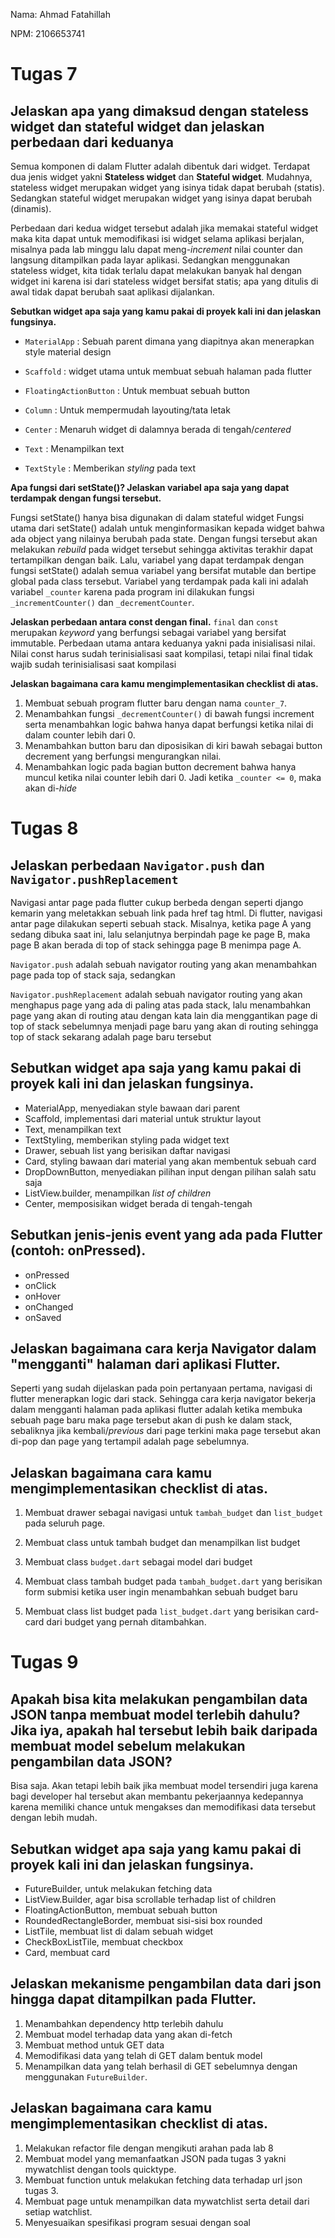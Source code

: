 Nama: Ahmad Fatahillah

NPM: 2106653741

# Tugas 7

## Jelaskan apa yang dimaksud dengan stateless widget dan stateful widget dan jelaskan perbedaan dari keduanya

Semua komponen di dalam Flutter adalah dibentuk dari widget. Terdapat dua jenis widget yakni **Stateless widget** dan **Stateful widget**. Mudahnya, stateless widget merupakan widget yang isinya tidak dapat berubah (statis). Sedangkan stateful widget merupakan widget yang isinya dapat berubah (dinamis).

Perbedaan dari kedua widget tersebut adalah jika memakai stateful widget maka kita dapat untuk memodifikasi isi widget selama aplikasi berjalan, misalnya pada lab minggu lalu dapat meng-*increment* nilai counter dan langsung ditampilkan pada layar aplikasi. Sedangkan menggunakan stateless widget, kita tidak terlalu dapat melakukan banyak hal dengan widget ini karena isi dari stateless widget bersifat statis; apa yang ditulis di awal tidak dapat berubah saat aplikasi dijalankan.


**Sebutkan widget apa saja yang kamu pakai di proyek kali ini dan jelaskan fungsinya.**

- `MaterialApp`
: Sebuah parent dimana yang diapitnya akan menerapkan style material design

- `Scaffold`
: widget utama untuk membuat sebuah halaman pada flutter

- `FloatingActionButton`
: Untuk membuat sebuah button

- `Column`
: Untuk mempermudah layouting/tata letak

- `Center`
: Menaruh widget di dalamnya berada di tengah/*centered*

- `Text`
: Menampilkan text

- `TextStyle`
: Memberikan *styling* pada text

**Apa fungsi dari setState()? Jelaskan variabel apa saja yang dapat terdampak dengan fungsi tersebut.**

Fungsi setState() hanya bisa digunakan di dalam stateful widget Fungsi utama dari setState() adalah untuk menginformasikan kepada widget bahwa ada object yang nilainya berubah pada state. Dengan fungsi tersebut akan melakukan *rebuild* pada widget tersebut sehingga aktivitas terakhir dapat tertampilkan dengan baik. Lalu, variabel yang dapat terdampak dengan fungsi setState() adalah semua variabel yang bersifat mutable dan bertipe global pada class tersebut. Variabel yang terdampak pada kali ini adalah variabel `_counter` karena pada program ini dilakukan fungsi `_incrementCounter()` dan `_decrementCounter`.

**Jelaskan perbedaan antara const dengan final.**
`final` dan `const` merupakan *keyword* yang berfungsi sebagai variabel yang bersifat immutable. Perbedaan utama antara keduanya yakni pada inisialisasi nilai. Nilai const harus sudah terinisialisasi saat kompilasi, tetapi nilai final tidak wajib sudah terinisialisasi saat kompilasi


**Jelaskan bagaimana cara kamu mengimplementasikan checklist di atas.**

1. Membuat sebuah program flutter baru dengan nama `counter_7`.
2. Menambahkan fungsi `_decrementCounter()` di bawah fungsi increment serta menambahkan logic bahwa hanya dapat berfungsi ketika nilai di dalam counter lebih dari 0.
3. Menambahkan button baru dan diposisikan di kiri bawah sebagai button decrement yang berfungsi mengurangkan nilai.
4. Menambahkan logic pada bagian button decrement bahwa hanya muncul ketika nilai counter lebih dari 0. Jadi ketika `_counter <= 0`, maka akan di-*hide*

# Tugas 8

## Jelaskan perbedaan `Navigator.push` dan `Navigator.pushReplacement`

Navigasi antar page pada flutter cukup berbeda dengan seperti django kemarin yang meletakkan sebuah link pada href tag html. Di flutter, navigasi antar page dilakukan seperti sebuah stack. Misalnya, ketika page A yang sedang dibuka saat ini, lalu selanjutnya berpindah page ke page B, maka page B akan berada di top of stack sehingga page B menimpa page A.

`Navigator.push` adalah sebuah navigator routing yang akan menambahkan page pada top of stack saja, sedangkan

`Navigator.pushReplacement` adalah sebuah navigator routing yang akan menghapus page yang ada di paling atas pada stack, lalu menambahkan page yang akan di routing atau dengan kata lain dia menggantikan page di top of stack sebelumnya menjadi page baru yang akan di routing sehingga top of stack sekarang adalah page baru tersebut

## Sebutkan widget apa saja yang kamu pakai di proyek kali ini dan jelaskan fungsinya.

- MaterialApp, menyediakan style bawaan dari parent
- Scaffold, implementasi dari material untuk struktur layout
- Text, menampilkan text
- TextStyling, memberikan styling pada widget text
- Drawer, sebuah list yang berisikan daftar navigasi
- Card, styling bawaan dari material yang akan membentuk sebuah card
- DropDownButton, menyediakan pilihan input dengan pilihan salah satu saja
- ListView.builder, menampilkan *list of children* 
- Center, memposisikan widget berada di tengah-tengah

## Sebutkan jenis-jenis event yang ada pada Flutter (contoh: onPressed).

- onPressed
- onClick
- onHover
- onChanged
- onSaved

## Jelaskan bagaimana cara kerja Navigator dalam "mengganti" halaman dari aplikasi Flutter.
 
Seperti yang sudah dijelaskan pada poin pertanyaan pertama, navigasi di flutter menerapkan logic dari stack. Sehingga cara kerja navigator bekerja dalam mengganti halaman pada aplikasi flutter adalah ketika membuka sebuah page baru maka page tersebut akan di push ke dalam stack, sebaliknya jika kembali/*previous* dari page terkini maka page tersebut akan di-pop dan page yang tertampil adalah page sebelumnya.

## Jelaskan bagaimana cara kamu mengimplementasikan checklist di atas.

1. Membuat drawer sebagai navigasi untuk `tambah_budget` dan `list_budget` pada seluruh page.

2. Membuat class untuk tambah budget dan menampilkan list budget

3. Membuat class `budget.dart` sebagai model dari budget

4. Membuat class tambah budget pada `tambah_budget.dart` yang berisikan form submisi ketika user ingin menambahkan sebuah budget baru

5. Membuat class list budget pada `list_budget.dart` yang berisikan card-card dari budget yang pernah ditambahkan.

# Tugas 9

## Apakah bisa kita melakukan pengambilan data JSON tanpa membuat model terlebih dahulu? Jika iya, apakah hal tersebut lebih baik daripada membuat model sebelum melakukan pengambilan data JSON?

Bisa saja. Akan tetapi lebih baik jika membuat model tersendiri juga karena bagi developer hal tersebut akan membantu pekerjaannya kedepannya karena memiliki chance untuk mengakses dan memodifikasi data tersebut dengan lebih mudah.

## Sebutkan widget apa saja yang kamu pakai di proyek kali ini dan jelaskan fungsinya.

- FutureBuilder, untuk melakukan fetching data
- ListView.Builder, agar bisa scrollable terhadap list of children
- FloatingActionButton, membuat sebuah button
- RoundedRectangleBorder, membuat sisi-sisi box rounded
- ListTile, membuat list di dalam sebuah widget
- CheckBoxListTile, membuat checkbox
- Card, membuat card
 
## Jelaskan mekanisme pengambilan data dari json hingga dapat ditampilkan pada Flutter.

1. Menambahkan dependency http terlebih dahulu
2. Membuat model terhadap data yang akan di-fetch
3. Membuat method untuk GET data
4. Memodifikasi data yang telah di GET dalam bentuk model
5. Menampilkan data yang telah berhasil di GET sebelumnya dengan menggunakan `FutureBuilder`.
 
## Jelaskan bagaimana cara kamu mengimplementasikan checklist di atas.

1. Melakukan refactor file dengan mengikuti arahan pada lab 8
2. Membuat model yang memanfaatkan JSON pada tugas 3 yakni mywatchlist dengan tools quicktype.
3. Membuat function untuk melakukan fetching data terhadap url json tugas 3.
4. Membuat page untuk menampilkan data mywatchlist serta detail dari setiap watchlist.
5. Menyesuaikan spesifikasi program sesuai dengan soal
